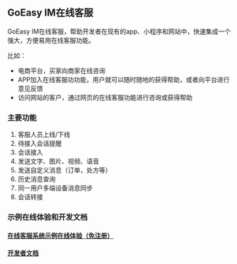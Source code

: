 ## GoEasy IM在线客服

GoEasy IM在线客服，帮助开发者在现有的app、小程序和网站中，快速集成一个强大，方便易用在线客服功能。

比如：
* 电商平台，买家向商家在线咨询
* APP加入在线客服功功能，用户就可以随时随地的获得帮助，或者向平台进行意见反馈
* 访问网站的客户，通过网页的在线客服功能进行咨询或获得帮助

### 主要功能
1. 客服人员上线/下线
2. 待接入会话提醒
3. 会话接入
4. 发送文字、图片、视频、语音
5. 发送自定义消息（订单，处方等）
6. 历史消息查询
7. 同一用户多端设备消息同步
8. 会话转接

### 示例在线体验和开发文档

#### [在线客服系统示例在线体验（免注册）](https://www.goeasy.io/cn/demos/demos.html#cs)
#### [开发者文档](https://docs.goeasy.io/2.x/cs/intro)


